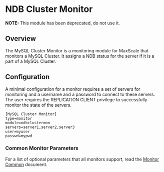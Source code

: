 # NDB Cluster Monitor

**NOTE:** This module has been deprecated, do not use it.

## Overview

The MySQL Cluster Monitor is a monitoring module for MaxScale that monitors a MySQL Cluster. It assigns a NDB status for the server if it is a part of a MySQL Cluster.

## Configuration

A minimal configuration for a monitor requires a set of servers for monitoring and a username and a password to connect to these servers. The user requires the REPLICATION CLIENT privilege to successfully monitor the state of the servers.

```
[MySQL Cluster Monitor]
type=monitor
module=ndbclustermon
servers=server1,server2,server3
user=myuser
passwd=mypwd

```

### Common Monitor Parameters

For a list of optional parameters that all monitors support, read the [Monitor Common](Monitor-Common.md) document.
